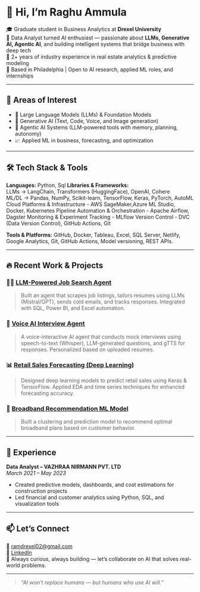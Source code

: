 # 👋 Hi, I’m Raghu Ammula

🎓 Graduate student in Business Analytics at **Drexel University**  
🧠 Data Analyst turned AI enthusiast — passionate about **LLMs, Generative AI, Agentic AI**, and building intelligent systems that bridge business with deep tech  
💼 2+ years of industry experience in real estate analytics & predictive modeling  
📍 Based in Philadelphia | Open to AI research, applied ML roles, and internships

---

## 🧠 Areas of Interest

- 🤖 Large Language Models (LLMs) & Foundation Models  
- 🧬 Generative AI (Text, Code, Voice, and Image generation)  
- 🧭 Agentic AI Systems (LLM-powered tools with memory, planning, autonomy)  
- 📈 Applied ML in business, forecasting, and optimization

---

## 🛠️ Tech Stack & Tools

**Languages:** Python, Sql
**Libraries & Frameworks:**  
LLMs → LangChain, Transformers (HuggingFace), OpenAI, Cohere  
ML/DL → Pandas, NumPy, Scikit-learn, TensorFlow, Keras, PyTorch, AutoML 
Cloud Platforms & Infrastructure - AWS SageMaker,Azure ML Studio, Docker, Kubernetes
Pipeline Automation & Orchestration - Apache Airflow, Dagster
Monitoring & Experiment Tracking - MLflow
Version Control - DVC (Data Version Control), GitHub Actions, Git


**Tools & Platforms:** GitHub, Docker, Tableau, Excel, SQL Server, Netlify, Google Analytics, Git, GitHub Actions, Model versioning, REST APIs.

---

## 🔥 Recent Work & Projects

### 🧑‍💼 [LLM-Powered Job Search Agent](#)
> Built an agent that scrapes job listings, tailors resumes using LLMs (Mistral/GPT), sends cold emails, and tracks responses. Integrated with SQL, Power BI, and Excel automation.

### 🧠 [Voice AI Interview Agent](#)
> A voice-interactive AI agent that conducts mock interviews using speech-to-text (Whisper), LLM-generated questions, and gTTS for responses. Personalized based on uploaded resumes.

### 📊 [Retail Sales Forecasting (Deep Learning)](#)
> Designed deep learning models to predict retail sales using Keras & TensorFlow. Applied EDA and time series techniques for enhanced forecasting accuracy.

### 📡 [Broadband Recommendation ML Model](#)
> Built a clustering and prediction model to recommend optimal broadband plans based on customer behavior.

---

## 💼 Experience

**Data Analyst – VAZHRAA NIRMANN PVT. LTD**  
*March 2021 – May 2023*  
- Created predictive models, dashboards, and cost estimations for construction projects  
- Led financial and customer analytics using Python, SQL, and visualization tools

---

## 📫 Let’s Connect

📧 ramdrexel02@gmail.com  
🔗 [LinkedIn](https://www.linkedin.com/in/raghu-ram-sai-ammula-a20860326)  
🧠 Always curious, always building — let’s collaborate on AI that solves real-world problems.

---

> *“AI won't replace humans — but humans who use AI will.”*

